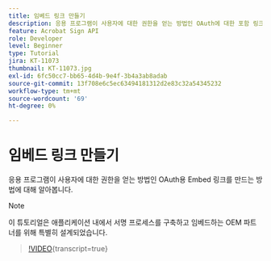 ```yaml
---
title: 임베드 링크 만들기
description: 응용 프로그램이 사용자에 대한 권한을 얻는 방법인 OAuth에 대한 포함 링크를 만드는 방법에 대해 알아봅니다
feature: Acrobat Sign API
role: Developer
level: Beginner
type: Tutorial
jira: KT-11073
thumbnail: KT-11073.jpg
exl-id: 6fc50cc7-bb65-4d4b-9e4f-3b4a3ab8adab
source-git-commit: 13f708e6c5ec63494181312d2e83c32a54345232
workflow-type: tm+mt
source-wordcount: '69'
ht-degree: 0%

---
```


# 임베드 링크 만들기

응용 프로그램이 사용자에 대한 권한을 얻는 방법인 OAuth용 Embed 링크를 만드는 방법에 대해 알아봅니다.

>[!NOTE]
>
>이 튜토리얼은 애플리케이션 내에서 서명 프로세스를 구축하고 임베드하는 OEM 파트너를 위해 특별히 설계되었습니다.

>[!VIDEO](https://video.tv.adobe.com/v/3445415?hidetitle=true&captions=kor){transcript=true}
